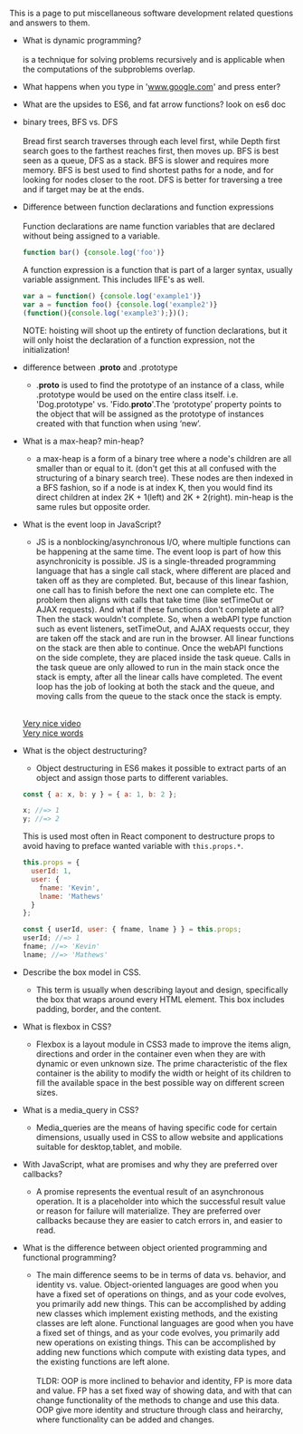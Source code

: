 This is a page to put miscellaneous software development
related questions and answers to them.

* What is dynamic programming?
<br><br>is a technique for solving problems recursively and is applicable when the computations of the subproblems overlap.
* What happens when you type in 'www.google.com' and press enter?

* What are the upsides to ES6, and fat arrow functions?
  look on es6 doc

* binary trees, BFS vs. DFS
<br><br> Bread first search traverses through each level first, while Depth first search goes to the farthest reaches first, then moves up. BFS is best seen as a queue, DFS as a stack. BFS is slower and requires more memory. BFS is best used to find shortest paths for a node, and for looking for nodes closer to the root. DFS is better for traversing a tree and if target may be at the ends.

* Difference between function declarations and function expressions
  <br><br>Function declarations are name function variables that are declared without being assigned to a variable.
  ```js
  function bar() {console.log('foo')}
  ```
   A function expression is a function that is part of a larger syntax, usually variable assignment. This includes IIFE's as well.
   ```js
   var a = function() {console.log('example1')}
   var a = function foo() {console.log('example2')}
   (function(){console.log('example3');})();
   ```

   NOTE: hoisting will shoot up the entirety of function declarations, but it will only hoist the declaration of a function expression, not the initialization!

* difference between .__proto__ and .prototype
  - .__proto__ is used to find the prototype of an instance of a class, while .prototype would be used on the entire class itself. i.e. 'Dog.prototype' vs. 'Fido.__proto__'.The ‘prototype’ property points to the object that will be assigned as the prototype of instances created with that function when using ‘new’.

* What is a max-heap? min-heap?
  - a max-heap is a form of a binary tree where a node's children are all smaller than or equal to it. (don't get this at all confused with the structuring of a binary search tree). These nodes are then indexed in a BFS fashion, so if a node is at index K, then you would find its direct children at index 2K + 1(left) and 2K + 2(right). min-heap is the same rules but opposite order.

* What is the event loop in JavaScript?
  - JS is a nonblocking/asynchronous I/O, where multiple functions can be happening at the same time. The event loop is part of how this asynchronicity is possible. JS is a single-threaded programming language that has a single call stack, where different are placed and taken off as they are completed. But, because of this linear fashion, one call has to finish before the next one can complete etc. The problem then aligns with calls that take time (like setTimeOut or AJAX requests). And what if these functions don't complete at all? Then the stack wouldn't complete. So, when a webAPI type function such as event listeners, setTimeOut, and AJAX requests occur, they are taken off the stack and are run in the browser. All linear functions on the stack are then able to continue. Once the webAPI functions on the side complete, they are placed inside the task queue. Calls in the task queue are only allowed to run in the main stack once the stack is empty, after all the linear calls have completed. The event loop has the job of looking at both the stack and the queue, and moving calls from the queue to the stack once the stack is empty.<br><br>

  <a href="https://www.youtube.com/watch?v=8aGhZQkoFbQ">Very nice video</a>
  <br>
  <a href="http://blog.carbonfive.com/2013/10/27/the-javascript-event-loop-explained/">Very nice words</a>

* What is the object destructuring?
  - Object destructuring in ES6 makes it possible to extract parts of an object and assign those parts to different variables.
  ```javascript
  const { a: x, b: y } = { a: 1, b: 2 };

  x; //=> 1
  y; //=> 2
  ```
  This is used most often in React component to destructure props to avoid having to preface wanted variable with  `this.props.*`.
  ```javascript
  this.props = {
    userId: 1,
    user: {
      fname: 'Kevin',
      lname: 'Mathews'
    }
  };

  const { userId, user: { fname, lname } } = this.props;
  userId; //=> 1
  fname; //=> 'Kevin'
  lname; //=> 'Mathews'
  ```
* Describe the box model in CSS.
  - This term is usually when describing layout and design, specifically the box that wraps around every HTML element. This box includes padding, border, and the content.

* What is flexbox in CSS?
  - Flexbox is a layout module in CSS3 made to improve the items align, directions and order in the container even when they are with dynamic or even unknown size. The prime characteristic of the flex container is the ability to modify the width or height of its children to fill the available space in the best possible way on different screen sizes.

* What is a media_query in CSS?
  - Media_queries are the means of having specific code for certain dimensions, usually used in CSS to allow website and applications suitable for desktop,tablet, and mobile.

* With JavaScript, what are promises and why they are preferred over callbacks?
  - A promise represents the eventual result of an asynchronous operation. It is a placeholder into which the successful result value or reason for failure will materialize. They are preferred over callbacks because they are easier to catch errors in, and easier to read.

* What is the difference between object oriented programming and functional programming?
  - The main difference seems to be in terms of data vs. behavior, and identity vs. value. Object-oriented languages are good when you have a fixed set of operations on things, and as your code evolves, you primarily add new things. This can be accomplished by adding new classes which implement existing methods, and the existing classes are left alone. Functional languages are good when you have a fixed set of things, and as your code evolves, you primarily add new operations on existing things. This can be accomplished by adding new functions which compute with existing data types, and the existing functions are left alone.
  <br><br> TLDR: OOP is more inclined to behavior and identity, FP is more data and value. FP has a set fixed way of showing data, and with that can change functionality of the methods to change and use this data. OOP give more identity and structure through class and heirarchy, where functionality can be added and changes.
